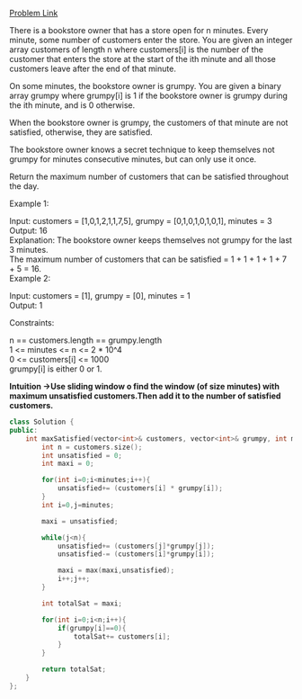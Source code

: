 [Problem Link](https://leetcode.com/problems/grumpy-bookstore-owner/description/?envType=daily-question&envId=2024-06-21)<br>

There is a bookstore owner that has a store open for n minutes. Every minute, some number of customers enter the store. You are given an integer array customers of length n where customers[i] is the number of the customer that enters the store at the start of the ith minute and all those customers leave after the end of that minute.<br>

On some minutes, the bookstore owner is grumpy. You are given a binary array grumpy where grumpy[i] is 1 if the bookstore owner is grumpy during the ith minute, and is 0 otherwise.<br>

When the bookstore owner is grumpy, the customers of that minute are not satisfied, otherwise, they are satisfied.<br>

The bookstore owner knows a secret technique to keep themselves not grumpy for minutes consecutive minutes, but can only use it once.<br>

Return the maximum number of customers that can be satisfied throughout the day.<br>

 

Example 1:<br>

Input: customers = [1,0,1,2,1,1,7,5], grumpy = [0,1,0,1,0,1,0,1], minutes = 3<br>
Output: 16<br>
Explanation: The bookstore owner keeps themselves not grumpy for the last 3 minutes. <br>
The maximum number of customers that can be satisfied = 1 + 1 + 1 + 1 + 7 + 5 = 16.<br>
Example 2:<br>

Input: customers = [1], grumpy = [0], minutes = 1<br>
Output: 1<br>
 

Constraints:<br>

n == customers.length == grumpy.length<br>
1 <= minutes <= n <= 2 * 10^4<br>
0 <= customers[i] <= 1000<br>
grumpy[i] is either 0 or 1.<br>

__Intuition ->Use sliding window o find the window (of size minutes) with maximum unsatisfied customers.Then add it to the number of satisfied customers.__

```C++
class Solution {
public:
    int maxSatisfied(vector<int>& customers, vector<int>& grumpy, int minutes) {
        int n = customers.size();
        int unsatisfied = 0;
        int maxi = 0;

        for(int i=0;i<minutes;i++){
            unsatisfied+= (customers[i] * grumpy[i]);
        }
        int i=0,j=minutes;

        maxi = unsatisfied;

        while(j<n){
            unsatisfied+= (customers[j]*grumpy[j]);
            unsatisfied-= (customers[i]*grumpy[i]);

            maxi = max(maxi,unsatisfied);
            i++;j++;
        }

        int totalSat = maxi;

        for(int i=0;i<n;i++){
            if(grumpy[i]==0){
                totalSat+= customers[i];
            }
        }

        return totalSat;
    }
};
```
